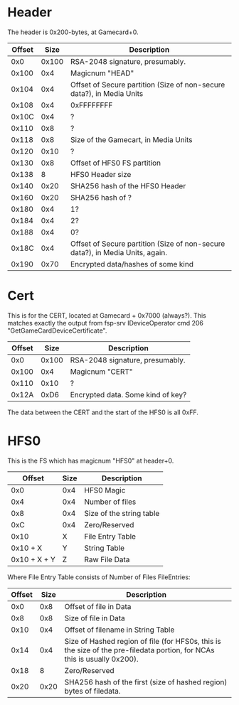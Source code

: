 # Header

The header is 0x200-bytes, at
Gamecard+0.

| Offset | Size  | Description                                                                   |
| ------ | ----- | ----------------------------------------------------------------------------- |
| 0x0    | 0x100 | RSA-2048 signature, presumably.                                               |
| 0x100  | 0x4   | Magicnum "HEAD"                                                               |
| 0x104  | 0x4   | Offset of Secure partition (Size of non-secure data?), in Media Units         |
| 0x108  | 0x4   | 0xFFFFFFFF                                                                    |
| 0x10C  | 0x4   | ?                                                                             |
| 0x110  | 0x8   | ?                                                                             |
| 0x118  | 0x8   | Size of the Gamecart, in Media Units                                          |
| 0x120  | 0x10  | ?                                                                             |
| 0x130  | 0x8   | Offset of HFS0 FS partition                                                   |
| 0x138  | 8     | HFS0 Header size                                                              |
| 0x140  | 0x20  | SHA256 hash of the HFS0 Header                                                |
| 0x160  | 0x20  | SHA256 hash of ?                                                              |
| 0x180  | 0x4   | 1?                                                                            |
| 0x184  | 0x4   | 2?                                                                            |
| 0x188  | 0x4   | 0?                                                                            |
| 0x18C  | 0x4   | Offset of Secure partition (Size of non-secure data?), in Media Units, again. |
| 0x190  | 0x70  | Encrypted data/hashes of some kind                                            |

# Cert

This is for the CERT, located at Gamecard + 0x7000 (always?). This
matches exactly the output from fsp-srv IDeviceOperator cmd 206
"GetGameCardDeviceCertificate".

| Offset | Size  | Description                       |
| ------ | ----- | --------------------------------- |
| 0x0    | 0x100 | RSA-2048 signature, presumably.   |
| 0x100  | 0x4   | Magicnum "CERT"                   |
| 0x110  | 0x10  | ?                                 |
| 0x12A  | 0xD6  | Encrypted data. Some kind of key? |

The data between the CERT and the start of the HFS0 is all 0xFF.

# HFS0

This is the FS which has magicnum "HFS0" at header+0.

| Offset       | Size | Description              |
| ------------ | ---- | ------------------------ |
| 0x0          | 0x4  | HFS0 Magic               |
| 0x4          | 0x4  | Number of files          |
| 0x8          | 0x4  | Size of the string table |
| 0xC          | 0x4  | Zero/Reserved            |
| 0x10         | X    | File Entry Table         |
| 0x10 + X     | Y    | String Table             |
| 0x10 + X + Y | Z    | Raw File Data            |

Where File Entry Table consists of Number of Files
FileEntries:

| Offset | Size | Description                                                                                                              |
| ------ | ---- | ------------------------------------------------------------------------------------------------------------------------ |
| 0x0    | 0x8  | Offset of file in Data                                                                                                   |
| 0x8    | 0x8  | Size of file in Data                                                                                                     |
| 0x10   | 0x4  | Offset of filename in String Table                                                                                       |
| 0x14   | 0x4  | Size of Hashed region of file (for HFS0s, this is the size of the pre-filedata portion, for NCAs this is usually 0x200). |
| 0x18   | 8    | Zero/Reserved                                                                                                            |
| 0x20   | 0x20 | SHA256 hash of the first (size of hashed region) bytes of filedata.                                                      |
